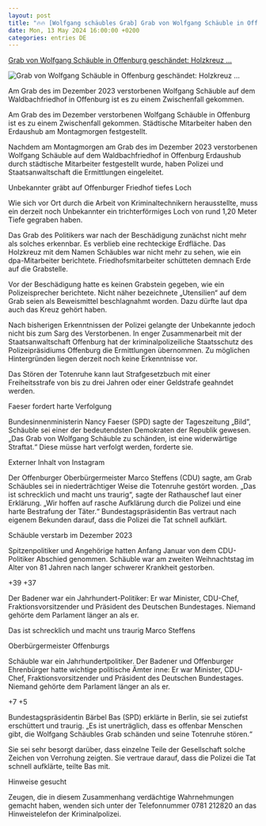 ```yaml
---
layout: post
title: "🔥🔥 [Wolfgang schäubles Grab] Grab von Wolfgang Schäuble in Offenburg geschändet: Holzkreuz ..."
date: Mon, 13 May 2024 16:00:00 +0200
categories: entries DE
---
```

[Grab von Wolfgang Schäuble in Offenburg geschändet: Holzkreuz ...](https://bnn.de/mittelbaden/ortenau/offenburg/grab-von-wolfgang-schaeuble-in-offenburg-geschaendet-polizei-ermittelt)

![Grab von Wolfgang Schäuble in Offenburg geschändet: Holzkreuz ...](https://static.bnn.de/mittelbaden/ortenau/offenburg/Sch%C3%A4ublebeitrag.jpg-numhbf/alternates/LANDSCAPE_13x7_BASE/Sch%C3%A4ublebeitrag.jpg)

Am Grab des im Dezember 2023 verstorbenen Wolfgang Schäuble auf dem Waldbachfriedhof in Offenburg ist es zu einem Zwischenfall gekommen.

Am Grab des im Dezember verstorbenen Wolfgang Schäuble in Offenburg ist es zu einem Zwischenfall gekommen. Städtische Mitarbeiter haben den Erdaushub am Montagmorgen festgestellt.

Nachdem am Montagmorgen am Grab des im Dezember 2023 verstorbenen Wolfgang Schäuble auf dem Waldbachfriedhof in Offenburg Erdaushub durch städtische Mitarbeiter festgestellt wurde, haben Polizei und Staatsanwaltschaft die Ermittlungen eingeleitet.

Unbekannter gräbt auf Offenburger Friedhof tiefes Loch

Wie sich vor Ort durch die Arbeit von Kriminaltechnikern herausstellte, muss ein derzeit noch Unbekannter ein trichterförmiges Loch von rund 1,20 Meter Tiefe gegraben haben.

Das Grab des Politikers war nach der Beschädigung zunächst nicht mehr als solches erkennbar. Es verblieb eine rechteckige Erdfläche. Das Holzkreuz mit dem Namen Schäubles war nicht mehr zu sehen, wie ein dpa-Mitarbeiter berichtete. Friedhofsmitarbeiter schütteten demnach Erde auf die Grabstelle.

Vor der Beschädigung hatte es keinen Grabstein gegeben, wie ein Polizeisprecher berichtete. Nicht näher bezeichnete „Utensilien“ auf dem Grab seien als Beweismittel beschlagnahmt worden. Dazu dürfte laut dpa auch das Kreuz gehört haben.

Nach bisherigen Erkenntnissen der Polizei gelangte der Unbekannte jedoch nicht bis zum Sarg des Verstorbenen. In enger Zusammenarbeit mit der Staatsanwaltschaft Offenburg hat der kriminalpolizeiliche Staatsschutz des Polizeipräsidiums Offenburg die Ermittlungen übernommen. Zu möglichen Hintergründen liegen derzeit noch keine Erkenntnisse vor.

Das Stören der Totenruhe kann laut Strafgesetzbuch mit einer Freiheitsstrafe von bis zu drei Jahren oder einer Geldstrafe geahndet werden.

Faeser fordert harte Verfolgung

Bundesinnenministerin Nancy Faeser (SPD) sagte der Tageszeitung „Bild“, Schäuble sei einer der bedeutendsten Demokraten der Republik gewesen. „Das Grab von Wolfgang Schäuble zu schänden, ist eine widerwärtige Straftat.“ Diese müsse hart verfolgt werden, forderte sie.

Externer Inhalt von Instagram

Der Offenburger Oberbürgermeister Marco Steffens (CDU) sagte, am Grab Schäubles sei in niederträchtiger Weise die Totenruhe gestört worden. „Das ist schrecklich und macht uns traurig“, sagte der Rathauschef laut einer Erklärung. „Wir hoffen auf rasche Aufklärung durch die Polizei und eine harte Bestrafung der Täter.“ Bundestagspräsidentin Bas vertraut nach eigenem Bekunden darauf, dass die Polizei die Tat schnell aufklärt.

Schäuble verstarb im Dezember 2023

Spitzenpolitiker und Angehörige hatten Anfang Januar von dem CDU-Politiker Abschied genommen. Schäuble war am zweiten Weihnachtstag im Alter von 81 Jahren nach langer schwerer Krankheit gestorben.

+39 +37

Der Badener war ein Jahrhundert-Politiker: Er war Minister, CDU-Chef, Fraktionsvorsitzender und Präsident des Deutschen Bundestages. Niemand gehörte dem Parlament länger an als er.

Das ist schrecklich und macht uns traurig Marco Steffens

Oberbürgermeister Offenburgs

Schäuble war ein Jahrhundertpolitiker. Der Badener und Offenburger Ehrenbürger hatte wichtige politische Ämter inne: Er war Minister, CDU-Chef, Fraktionsvorsitzender und Präsident des Deutschen Bundestages. Niemand gehörte dem Parlament länger an als er.

+7 +5

Bundestagspräsidentin Bärbel Bas (SPD) erklärte in Berlin, sie sei zutiefst erschüttert und traurig. „Es ist unerträglich, dass es offenbar Menschen gibt, die Wolfgang Schäubles Grab schänden und seine Totenruhe stören.“

Sie sei sehr besorgt darüber, dass einzelne Teile der Gesellschaft solche Zeichen von Verrohung zeigten. Sie vertraue darauf, dass die Polizei die Tat schnell aufklärte, teilte Bas mit.

Hinweise gesucht

Zeugen, die in diesem Zusammenhang verdächtige Wahrnehmungen gemacht haben, wenden sich unter der Telefonnummer 0781 212820 an das Hinweistelefon der Kriminalpolizei.

